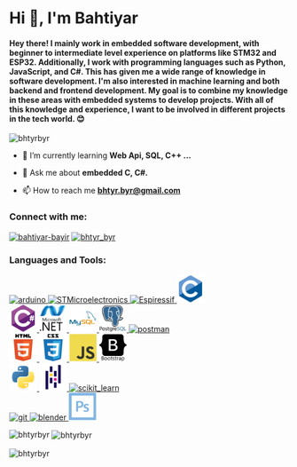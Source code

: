 <h1>Hi 👋, I'm Bahtiyar</h1>
<h4>Hey there! I mainly work in embedded software development, with beginner to intermediate level experience on platforms like STM32 and ESP32. Additionally, I work with programming languages such as Python, JavaScript, and C#. This has given me a wide range of knowledge in software development. I'm also interested in machine learning and both backend and frontend development. My goal is to combine my knowledge in these areas with embedded systems to develop projects. With all of this knowledge and experience, I want to be involved in different projects in the tech world. 😊</h3>

<p align="left"> <img src="https://komarev.com/ghpvc/?username=bhtyrbyr&label=Profile%20views&color=480eb4&style=flat" alt="bhtyrbyr" /> </p>

- 🌱 I’m currently learning **Web Api, SQL, C++ ...**

- 💬 Ask me about **embedded C, C#.**

- 📫 How to reach me **bhtyr.byr@gmail.com**

<h3 align="left">Connect with me:</h3>
<p align="left">
<a href="https://linkedin.com/in/bahtiyar-bayir" target="blank"><img align="center" src="https://raw.githubusercontent.com/rahuldkjain/github-profile-readme-generator/master/src/images/icons/Social/linked-in-alt.svg" alt="bahtiyar-bayir" height="30" width="40" /></a>
<a href="https://www.hackerrank.com/bhtyr_byr" target="blank"><img align="center" src="https://raw.githubusercontent.com/rahuldkjain/github-profile-readme-generator/master/src/images/icons/Social/hackerrank.svg" alt="bhtyr_byr" height="30" width="40" /></a>
</p>

<h3 align="left">Languages and Tools:</h3>
<p align="left"> <!-- Arduino --> <a href="https://www.arduino.cc/" target="_blank" rel="noreferrer"> <img src="https://cdn.worldvectorlogo.com/logos/arduino-1.svg" alt="arduino" width="50" height="50"/> </a>  <!-- ST Microelectronic -->	<a href="https://www.st.com/en/microcontrollers-microprocessors/stm32-32-bit-arm-cortex-mcus.html" target="_blank" rel="noreferrer"> 		<img src="https://cdn.worldvectorlogo.com/logos/st-microelectronics-1.svg" alt="STMicroelectronics" width="50" height="50"/> 	</a> <!-- Espiressif -->	<a href="https://www.espressif.com/" target="_blank" rel="noreferrer"> 		<img src="https://cdn.worldvectorlogo.com/logos/espressif-systems.svg" alt="Espiressif" width="50" height="50"/> 	</a> <!-- C porgraming -->	<a href="https://www.cprogramming.com/" target="_blank" rel="noreferrer"> 		<img src="https://raw.githubusercontent.com/devicons/devicon/master/icons/c/c-original.svg" alt="c" width="50" height="50"/> 	</a> <br><!-- C# programing -->	<a href="https://www.w3schools.com/cs/" target="_blank" rel="noreferrer"> 		<img src="https://raw.githubusercontent.com/devicons/devicon/master/icons/csharp/csharp-original.svg" alt="csharp" width="50" height="50"/> 	</a> <!-- .Net -->	<a href="https://dotnet.microsoft.com/" target="_blank" rel="noreferrer"> 		<img src="https://raw.githubusercontent.com/devicons/devicon/master/icons/dot-net/dot-net-original-wordmark.svg" alt="dotnet" width="50" height="50"/> 	</a> <!-- MySQL -->	<a href="https://www.mysql.com/" target="_blank" rel="noreferrer"> 		<img src="https://raw.githubusercontent.com/devicons/devicon/master/icons/mysql/mysql-original-wordmark.svg" alt="mysql" width="50" height="50"/> 	</a> <!-- PostgreSQL -->	<a href="https://www.postgresql.org" target="_blank" rel="noreferrer"> 		<img src="https://raw.githubusercontent.com/devicons/devicon/master/icons/postgresql/postgresql-original-wordmark.svg" alt="postgresql" width="50" height="50"/> 	</a> <!-- Postman -->	<a href="https://postman.com" target="_blank" rel="noreferrer"> 		<img src="https://www.vectorlogo.zone/logos/getpostman/getpostman-icon.svg" alt="postman" width="50" height="50"/> 	</a> <br><!-- HTML -->	<a href="https://www.w3.org/html/" target="_blank" rel="noreferrer"> 		<img src="https://raw.githubusercontent.com/devicons/devicon/master/icons/html5/html5-original-wordmark.svg" alt="html5" width="50" height="50"/> 	</a> <!-- CSS -->	<a href="https://www.w3schools.com/css/" target="_blank" rel="noreferrer"> 		<img src="https://raw.githubusercontent.com/devicons/devicon/master/icons/css3/css3-original-wordmark.svg" alt="css3" width="50" height="50"/> 	</a> <!-- JS -->	<a href="https://developer.mozilla.org/en-US/docs/Web/JavaScript" target="_blank" rel="noreferrer"> 		<img src="https://raw.githubusercontent.com/devicons/devicon/master/icons/javascript/javascript-original.svg" alt="javascript" width="50" height="50"/> 	</a> <!-- Bootsrap -->	<a href="https://getbootstrap.com" target="_blank" rel="noreferrer"> 		<img src="https://raw.githubusercontent.com/devicons/devicon/master/icons/bootstrap/bootstrap-plain-wordmark.svg" alt="bootstrap" width="50" height="50"/> 	</a> 	<br><!-- Python -->	<a href="https://www.python.org" target="_blank" rel="noreferrer"> 		<img src="https://raw.githubusercontent.com/devicons/devicon/master/icons/python/python-original.svg" alt="python" width="50" height="50"/> 	</a> <!-- Pandas -->	<a href="https://pandas.pydata.org/" target="_blank" rel="noreferrer"> 		<img src="https://raw.githubusercontent.com/devicons/devicon/2ae2a900d2f041da66e950e4d48052658d850630/icons/pandas/pandas-original.svg" alt="pandas" width="50" height="50"/> 	</a> <!-- Sckit-Learn -->	<a href="https://scikit-learn.org/" target="_blank" rel="noreferrer"> 		<img src="https://upload.wikimedia.org/wikipedia/commons/0/05/Scikit_learn_logo_small.svg" alt="scikit_learn" width="50" height="50"/> 	</a> <br><!-- Git -->	<a href="https://git-scm.com/" target="_blank" rel="noreferrer"> 		<img src="https://www.vectorlogo.zone/logos/git-scm/git-scm-icon.svg" alt="git" width="50" height="50"/> 	</a> <!-- Blender -->	<a href="https://www.blender.org/" target="_blank" rel="noreferrer"> 		<img src="https://download.blender.org/branding/community/blender_community_badge_white.svg" alt="blender" width="50" height="50"/> 	</a> <!-- PS -->	<a href="https://www.photoshop.com/en" target="_blank" rel="noreferrer"> 		<img src="https://raw.githubusercontent.com/devicons/devicon/master/icons/photoshop/photoshop-line.svg" alt="photoshop" width="50" height="50"/> 	</a> </p>

<p><img align="left" src="https://github-readme-stats.vercel.app/api/top-langs?username=bhtyrbyr&show_icons=true&locale=en&layout=compact" alt="bhtyrbyr" /></p>

<p>&nbsp;<img align="center" src="https://github-readme-stats.vercel.app/api?username=bhtyrbyr&show_icons=true&locale=en" alt="bhtyrbyr" /></p>

<p><img align="center" src="https://github-readme-streak-stats.herokuapp.com/?user=bhtyrbyr&" alt="bhtyrbyr" /></p>
